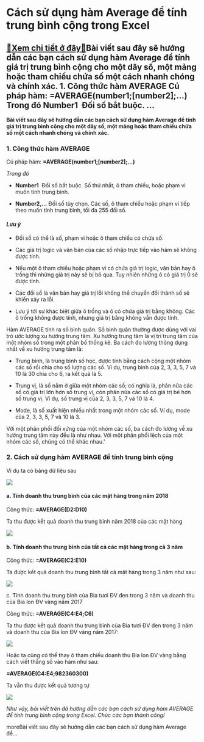 Cách sử dụng hàm Average để tính trung bình cộng trong Excel
============================================================

[:gift:Xem chi tiết ở đây:gift:](https://hddtvn.com/cach-su-dung-ham-average-de-tinh-trung-binh-cong-trong-excel/)Bài viết sau đây sẽ hướng dẫn các bạn cách sử dụng hàm Average để tính giá trị trung bình cộng cho một dãy số, một mảng hoặc tham chiếu chứa số một cách nhanh chóng và chính xác. 1. Công thức hàm AVERAGE Cú pháp hàm: =AVERAGE(number1;[number2];…) Trong đó Number1  Đối số bắt buộc. …
-------------------------------------------------------------------------------------------------------------------------------------------------------------------------------------------------------------------------------------------------------------------------------------------

**Bài viết sau đây sẽ hướng dẫn các bạn cách sử dụng hàm Average để tính giá trị trung bình cộng cho một dãy số, một mảng hoặc tham chiếu chứa số một cách nhanh chóng và chính xác.**


### 1. Công thức hàm AVERAGE


Cú pháp hàm: **=AVERAGE(number1;[number2];…)**


*Trong đó*




* **Number1**  Đối số bắt buộc. Số thứ nhất, ô tham chiếu, hoặc phạm vi muốn tính trung bình.

* **Number2,…** Đối số tùy chọn. Các số, ô tham chiếu hoặc phạm vi tiếp theo muốn tính trung bình, tối đa 255 đối số.



#### *Lưu ý*




* Đối số có thể là số, phạm vi hoặc ô tham chiếu có chứa số.

* Các giá trị logic và văn bản của các số nhập trực tiếp vào hàm sẽ không được tính.

* Nếu một ô tham chiếu hoặc phạm vi có chứa giá trị logic, văn bản hay ô trống thì những giá trị này sẽ bị bỏ qua. Tuy nhiên những ô có giá trị 0 sẽ được tính.

* Các đối số là văn bản hay giá trị lỗi không thể chuyển đổi thành số sẽ khiến xảy ra lỗi.

* Lưu ý tới sự khác biệt giữa ô trống và ô có chứa giá trị bằng không. Các ô trống không được tính, nhưng giá trị bằng không vẫn được tính.



Hàm AVERAGE tính ra số bình quân. Số bình quân thường được dùng với vai trò ước lượng xu hướng trung tâm. Xu hướng trung tâm là vị trí trung tâm của một nhóm số trong một phân bố thống kê. Ba cách đo lường thông dụng nhất về xu hướng trung tâm là:




* Trung bình, là trung bình số học, được tính bằng cách cộng một nhóm các số rồi chia cho số lượng các số. Ví dụ, trung bình của 2, 3, 3, 5, 7 và 10 là 30 chia cho 6, ra kết quả là 5.

* Trung vị, là số nằm ở giữa một nhóm các số; có nghĩa là, phân nửa các số có giá trị lớn hơn số trung vị, còn phân nửa các số có giá trị bé hơn số trung vị. Ví dụ, số trung vị của 2, 3, 3, 5, 7 và 10 là 4.

* Mode, là số xuất hiện nhiều nhất trong một nhóm các số. Ví dụ, mode của 2, 3, 3, 5, 7 và 10 là 3.



Với một phân phối đối xứng của một nhóm các số, ba cách đo lường về xu hướng trung tâm này đều là như nhau. Với một phân phối lệch của một nhóm các số, chúng có thể khác nhau.’


### 2. Cách sử dụng hàm AVERAGE để tính trung bình cộng


Ví dụ ta có bảng dữ liệu sau


![](https://hddtvn.com/wp-content/uploads/2021/01/X9qhAPU.png)


#### a. Tính doanh thu trung bình của các mặt hàng trong năm 2018


Công thức: **=AVERAGE(D2:D10)**


Ta thu được kết quả doanh thu trung bình năm 2018 của các mặt hàng


![](https://hddtvn.com/wp-content/uploads/2021/01/G39lDbg.png)


#### b. Tính doanh thu trung bình của tất cả các mặt hàng trong cả 3 năm


Công thức: **=AVERAGE(C2:E10)**


Ta được kết quả doanh thu trung bình tất cả mặt hàng trong 3 năm như sau:


![](https://hddtvn.com/wp-content/uploads/2021/01/yiN2WTv.png)


c. Tính doanh thu trung bình của Bia tươi ĐV đen trong 3 năm và doanh thu của Bia lon ĐV vàng năm 2017


Công thức: **=AVERAGE(C4:E4;C6)**


Ta thu được kết quả doanh thu trung bình của Bia tươi ĐV đen trong 3 năm và doanh thu của Bia lon ĐV vàng năm 2017:


![](https://hddtvn.com/wp-content/uploads/2021/01/fo3b7jI.png)


Hoặc ta cũng có thể thay ô tham chiếu doanh thu Bia lon ĐV vàng bằng cách viết thẳng số vào hàm như sau:


**=AVERAGE(C4:E4;982360300)**


Ta vẫn thu được kết quả tương tự


![](https://hddtvn.com/wp-content/uploads/2021/01/qpLcNtl.png)


*Như vậy, bài viết trên đã hướng dẫn các bạn cách sử dụng hàm AVERAGE để tính trung bình cộng trong Excel. Chúc các bạn thành công!*


moreBài viết sau đây sẽ hướng dẫn các bạn cách sử dụng hàm Average để…

